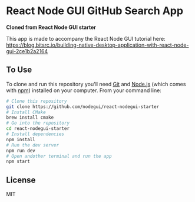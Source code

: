 # React Node GUI GitHub Search App

**Cloned from React Node GUI starter**

This app is made to accompany the React Node GUI tutorial here: https://blog.bitsrc.io/building-native-desktop-application-with-react-node-gui-2ce1b2a2164

## To Use

To clone and run this repository you'll need [Git](https://git-scm.com) and [Node.js](https://nodejs.org/en/download/) (which comes with [npm](http://npmjs.com)) installed on your computer. From your command line:

```bash
# Clone this repository
git clone https://github.com/nodegui/react-nodegui-starter
# Install CMake
brew install cmake
# Go into the repository
cd react-nodegui-starter
# Install dependencies
npm install
# Run the dev server
npm run dev
# Open andother terminal and run the app
npm start
```

## License

MIT
